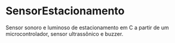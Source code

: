 # SensorEstacionamento
Sensor sonoro e luminoso de estacionamento em C a partir de um microcontrolador, sensor ultrassônico e buzzer.
